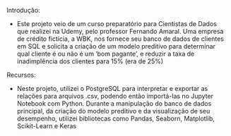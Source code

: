 Introdução: 
- Este projeto veio de um curso preparatório para Cientistas de Dados que realizei na Udemy, pelo professor Fernando Amaral. Uma empresa de crédito fictícia, a WBK, nos fornece seu banco de dados de clientes em SQL e solicita a criação de um modelo preditivo para determinar qual cliente é ou não é um ‘bom pagante’, e reduzir a taxa de inadimplência dos clientes para 15% (era de 25%)

Recursos:
- Neste projeto, utilizei o PostgreSQL para interpretar e exportar as relações para arquivos .csv, podendo então importá-las no Jupyter Notebook com Python. Durante a manipulação do banco de dados principal, da criação do modelo preditivo e da visualização de seu desempenho, utilizei bibliotecas como Pandas, Seaborn, Matplotlib, Scikit-Learn e Keras
